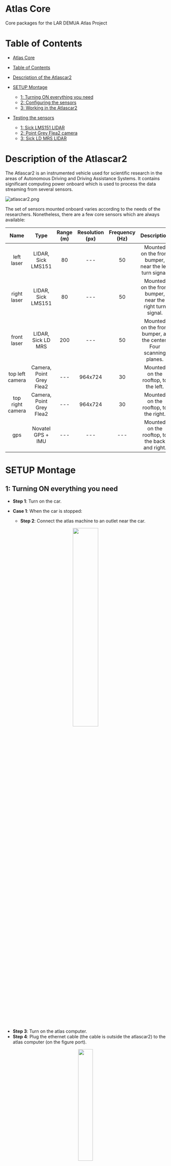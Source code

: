 <a name="atlascar2"></a>
# Atlas Core
Core packages for the LAR DEMUA Atlas Project

<a name="table-of-contents"></a>
# Table of Contents

- [Atlas Core](#atlascar2)
- [Table of Contents](#table-of-contents)
- [Description of the Atlascar2](#description)
- [SETUP Montage](#setup-montage)
  * [1: Turning ON everything you need](#turning-on) 
  * [2: Configuring the sensors](#configuring-sensors) 
  * [3: Working in the Atlascar2](#working-atlascar2)

- [Testing the sensors](#testing-the-sensors)
  * [1: Sick LMS151 LIDAR](#2d-lidar)
  * [2: Point Grey Flea2 camera](#top-cameras)
  * [3: Sick LD MRS LIDAR](#3d-lidar)

<a name="description"></a>
# Description of the Atlascar2

The Atlascar2 is an instrumented vehicle used for scientific research in the areas of Autonomous Driving and Driving Assistance Systems.
It contains significant computing power onboard which is used to process the data streaming from several sensors.

![atlascar2.png](docs/atlascar2b.png?raw=true "Atlascar2")

The set of sensors mounted onboard varies according to the needs of the researchers. Nonetheless, there are a few core sensors which are always available:

Name  | Type | Range (m) | Resolution (px) | Frequency (Hz) | Description | IP address
:---: | :---: | :---: | :---: | :---: | :---: | :---: 
left laser | LIDAR, Sick LMS151 | 80 | --- | 50 | Mounted on the front bumper, near the left turn signal. | 192.168.0.5
right laser | LIDAR, Sick LMS151 | 80 | --- | 50 | Mounted on the front bumper, near the right turn signal. | 192.168.0.4
front laser | LIDAR, Sick LD MRS | 200 | --- | 50 | Mounted on the front bumper, at the center. Four scanning planes. | 192.168.0.6
top left camera | Camera, Point Grey Flea2 | --- |  964x724 | 30 | Mounted on the rooftop, to the left. | 169.254.0.4
top right camera | Camera, Point Grey Flea2 | --- |  964x724 | 30 | Mounted on the rooftop, to the right. | 169.254.0.5
gps | Novatel GPS + IMU | --- |  --- | --- | Mounted on the rooftop, to the back and right. | ---

<a name="setup-montage"></a>
# SETUP Montage

<a name="turning-on"></a>
## 1: Turning ON everything you need

* __Step 1__: Turn on the car.

* __Case 1__: When the car is stopped:
  * __Step 2__: Connect the atlas machine to an outlet near the car.

 <p align="center">
  <img width="40%" height="40%" src="https://user-images.githubusercontent.com/92535336/146978669-fa6c1f84-eb44-4678-9a43-30730298b5a7.png">
</p>

  *  __Step 3__: Turn on the atlas computer.
  *  __Step 4__: Plug the ethernet cable (the cable is outside the atlascar2) to the atlas computer (on the figure port).

 <p align="center">
  <img width="30%" height="30%" src="https://user-images.githubusercontent.com/92535336/146978585-162eab4a-6cc2-49c0-9330-20996d7a88f6.jpg">
</p>

* __Case 2__: When going for a ride:
   * __Step 2__: Connect the atlas machine to the UPS.

 <p align="center">
  <img width="40%" height="40%" src="https://user-images.githubusercontent.com/92535336/146978719-a64f6bfe-4e12-4d9f-a1d8-5589bfa9d279.png ">
</p>

   * __Step 3__: Turn on the atlas computer and the UPS.
   * __Step 4__: This step isn’t needed in this case because the ethernet cable is only used to experiment on the car.
* __Step 5__: Turn on the sensors circuit switch.

Now, atlascar2, atlas machine and all sensors are turned on and working!

<a name="configuring-sensors"></a>
## 2: Cofiguring the sensors

**Note: This part is only necessary if the atlascar is not configured or to check the ethernet IP addresses of the ethernet ports for the sensors.**

In the car exists two switches to connect to the server.
* One in the front bumper which connects the 2D lidars and the 3D lidar.
* Another in the roof where the top cameras are connected
 
In the table above, it can be seen that both of these sensors need diferent IP addresses to work.

### Front bumper switch

In the ethernet port on the pc it must be the following ip address and mask:
`IP: 198.162.0.3   Mask: 255.255.255.0`

 <p align="center">
  <img width="20%" height="20%" src="https://user-images.githubusercontent.com/92535336/159135330-bcf1ba1b-a05a-42cd-98b7-5d9ff9a954cc.png">
</p>

### Roof switch

In the ethernet port on the pc it must be the following ip address and mask:
`IP: 169.254.0.3   Mask: 255.255.255.0`

 <p align="center">
  <img width="20%" height="20%" src="https://user-images.githubusercontent.com/92535336/159135428-f1176a52-998a-473c-bcb1-07aa87445026.png">
</p>

With this, launching the drivers of the sensors must work!

<a name="working-atlascar2"></a>
## 3:Working in the Atlascar2
### Using teamviewer for remote work
The teamviewer app is configured to open automatically in atlascar2 after turning on the PC.
So in order to connect to the atlascar the user only needs to add the user and password in his teamviewer app and it should be working

* User number: ....
* Password: ask the administrator

With this the user will see the atlascar pc!

<a name="testing-the-sensors"></a>
# Testing the sensors

<a name="2d-lidar"></a>
## 1: Sick LMS151 LIDAR

To launch one of the 2D Lidars:

    roslaunch atlascar2_bringup laser2d_bringup.launch name:=left
    or
    roslaunch atlascar2_bringup drivers_bringup.launch 2DLidar_right_bringup:=true

Where left can be replaced for right.
 
<a name="top-cameras"></a>
## 2: Point Grey Flea2 camera

To launch a camera:

    roslaunch atlascar2_bringup top_cameras_bringup.launch.launch name:=left
    or
    roslaunch atlascar2_bringup drivers_bringup.launch top_camera_left_bringup:=true

Where left can be replaced for right.

<a name="3d-lidar"></a>
## 3: Sick LD MRS LIDAR

To launch only this sensor:

    roslaunch atlascar2_bringup drivers_bringup.launch 3DLidar_bringup:=true

## To test the system as a whole

Launch the file:

    roslaunch atlascar2_bringup bringup.launch
    
Which has the following arguments:

* visualize -> see rviz or not
* 2DLidar_left_bringup -> launch the left 2D lidar
* 2DLidar_right_bringup -> launch the right 2D lidar
* 3DLidar_bringup -> launch the 3D lidar
* top_camera_right_bringup -> launch the right top camera
* top_camera_left_bringup -> launch the left top camera
* front_camera_bringup -> launch the front camera
* RGBD_camera_bringup -> launch the RGBD camera
* novatel_bringup -> launch the GPS

Note: The front and RGBD camera aren't in the car right now, so these arguments should be false

